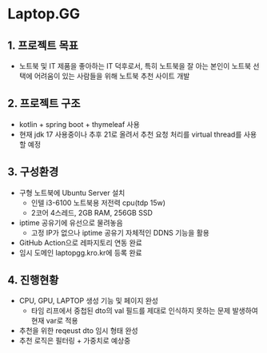 # Laptop.GG

## 1. 프로젝트 목표
+ 노트북 및 IT 제품을 좋아하는 IT 덕후로서, 특히 노트북을 잘 아는 본인이 노트북 선택에 어려움이 있는 사람들을 위해 노트북 추천 사이트 개발

## 2. 프로젝트 구조
+ kotlin + spring boot + thymeleaf 사용
+ 현재 jdk 17 사용중이나 추후 21로 올려서 추천 요청 처리를 virtual thread를 사용할 예정

## 3. 구성환경
+ 구형 노트북에 Ubuntu Server 설치
  + 인텔 i3-6100 노트북용 저전력 cpu(tdp 15w)
  + 2코어 4스레드, 2GB RAM, 256GB SSD
+ iptime 공유기에 유선으로 물려놓음
  + 고정 IP가 없으나 iptime 공유기 자체적인 DDNS 기능을 활용
+ GitHub Action으로 레파지토리 연동 완료
+ 임시 도메인 laptopgg.kro.kr에 등록 완료

## 4. 진행현황
+ CPU, GPU, LAPTOP 생성 기능 및 페이지 완성
  + 타임 리프에서 중첩된 dto의 val 필드를 제대로 인식하지 못하는 문제 발생하여 현재 var로 적용
+ 추천을 위한 reqeust dto 임시 형태 완성
+ 추천 로직은 필터링 + 가중치로 예상중
